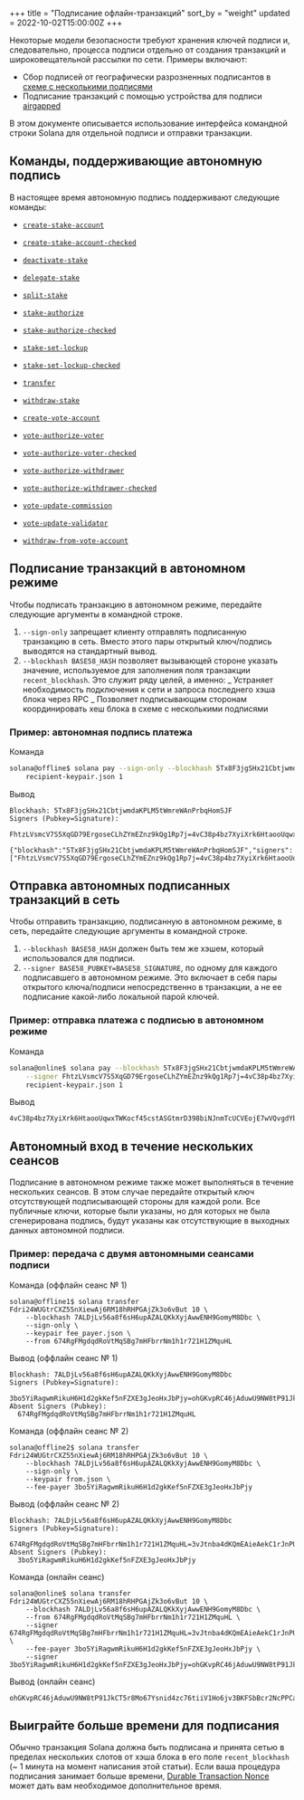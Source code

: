 +++
title = "Подписание офлайн-транзакций"
sort_by = "weight"
updated = 2022-10-02T15:00:00Z
+++

Некоторые модели безопасности требуют хранения ключей подписи и, следовательно, процесса подписи отдельно от создания транзакций и широковещательной рассылки по сети. Примеры включают:

- Сбор подписей от географически разрозненных подписантов в [схеме с несколькими подписями](https://spl.solana.com/token#multisig-usage)
- Подписание транзакций с помощью устройства для подписи [airgapped](<https://en.wikipedia.org/wiki/Air_gap_(networking)>)

В этом документе описывается использование интерфейса командной строки Solana для отдельной подписи и отправки транзакции.

## Команды, поддерживающие автономную подпись

В настоящее время автономную подпись поддерживают следующие команды:

- [`create-stake-account`](cli/usage.md#solana-create-stake-account)

- [`create-stake-account-checked`](cli/usage.md#solana-create-stake-account-checked)

- [`deactivate-stake`](cli/usage.md#solana-deactivate-stake)

- [`delegate-stake`](cli/usage.md#solana-delegate-stake)

- [`split-stake`](cli/usage.md#solana-split-stake)

- [`stake-authorize`](cli/usage.md#solana-stake-authorize)

- [`stake-authorize-checked`](cli/usage.md#solana-stake-authorize-checked)

- [`stake-set-lockup`](cli/usage.md#solana-stake-set-lockup)

- [`stake-set-lockup-checked`](cli/usage.md#solana-stake-set-lockup-checked)

- [`transfer`](cli/usage.md#solana-transfer)

- [`withdraw-stake`](cli/usage.md#solana-withdraw-stake)

- [`create-vote-account`](cli/usage.md#solana-create-vote-account)

- [`vote-authorize-voter`](cli/usage.md#solana-vote-authorize-voter)

- [`vote-authorize-voter-checked`](cli/usage.md#solana-vote-authorize-voter-checked)

- [`vote-authorize-withdrawer`](cli/usage.md#solana-vote-authorize-withdrawer)

- [`vote-authorize-withdrawer-checked`](cli/usage.md#solana-vote-authorize-withdrawer-checked)

- [`vote-update-commission`](cli/usage.md#solana-vote-update-commission)

- [`vote-update-validator`](cli/usage.md#solana-vote-update-validator)

- [`withdraw-from-vote-account`](cli/usage.md#solana-withdraw-from-vote-account)

## Подписание транзакций в автономном режиме

Чтобы подписать транзакцию в автономном режиме, передайте следующие аргументы в командной строке.

1. `--sign-only` запрещает клиенту отправлять подписанную транзакцию в сеть. Вместо этого пары открытый ключ/подпись выводятся на стандартный вывод.
2. `--blockhash BASE58_HASH` позволяет вызывающей стороне указать значение, используемое для заполнения поля транзакции `recent_blockhash`. Это служит ряду
   целей, а именно: _ Устраняет необходимость подключения к сети и запроса последнего хэша блока через RPC _ Позволяет подписывающим сторонам координировать хеш блока в схеме с несколькими подписями

### Пример: автономная подпись платежа

Команда

```bash
solana@offline$ solana pay --sign-only --blockhash 5Tx8F3jgSHx21CbtjwmdaKPLM5tWmreWAnPrbqHomSJF \
    recipient-keypair.json 1
```

Вывод

```
Blockhash: 5Tx8F3jgSHx21CbtjwmdaKPLM5tWmreWAnPrbqHomSJF
Signers (Pubkey=Signature):
  FhtzLVsmcV7S5XqGD79ErgoseCLhZYmEZnz9kQg1Rp7j=4vC38p4bz7XyiXrk6HtaooUqwxTWKocf45cstASGtmrD398biNJnmTcUCVEojE7wVQvgdYbjHJqRFZPpzfCQpmUN

{"blockhash":"5Tx8F3jgSHx21CbtjwmdaKPLM5tWmreWAnPrbqHomSJF","signers":["FhtzLVsmcV7S5XqGD79ErgoseCLhZYmEZnz9kQg1Rp7j=4vC38p4bz7XyiXrk6HtaooUqwxTWKocf45cstASGtmrD398biNJnmTcUCVEojE7wVQvgdYbjHJqRFZPpzfCQpmUN"]}'
```

## Отправка автономных подписанных транзакций в сеть

Чтобы отправить транзакцию, подписанную в автономном режиме, в сеть, передайте следующие аргументы в командной строке.

1. `--blockhash BASE58_HASH` должен быть тем же хэшем, который использовался для подписи.
2. `--signer BASE58_PUBKEY=BASE58_SIGNATURE`, по одному для каждого подписавшего в автономном режиме. Это включает в себя пары открытого ключа/подписи непосредственно в транзакции, а не ее подписание какой-либо локальной парой ключей.

### Пример: отправка платежа с подписью в автономном режиме

Команда

```bash
solana@online$ solana pay --blockhash 5Tx8F3jgSHx21CbtjwmdaKPLM5tWmreWAnPrbqHomSJF \
    --signer FhtzLVsmcV7S5XqGD79ErgoseCLhZYmEZnz9kQg1Rp7j=4vC38p4bz7XyiXrk6HtaooUqwxTWKocf45cstASGtmrD398biNJnmTcUCVEojE7wVQvgdYbjHJqRFZPpzfCQpmUN
    recipient-keypair.json 1
```

Вывод

```
4vC38p4bz7XyiXrk6HtaooUqwxTWKocf45cstASGtmrD398biNJnmTcUCVEojE7wVQvgdYbjHJqRFZPpzfCQpmUN
```

## Автономный вход в течение нескольких сеансов

Подписание в автономном режиме также может выполняться в течение нескольких сеансов. В этом случае передайте открытый ключ отсутствующей подписывающей стороны для каждой роли. Все публичные ключи, которые были указаны, но для которых не была сгенерирована подпись, будут указаны как отсутствующие в выходных данных автономной подписи.

### Пример: передача с двумя автономными сеансами подписи

Команда (оффлайн сеанс № 1)

```
solana@offline1$ solana transfer Fdri24WUGtrCXZ55nXiewAj6RM18hRHPGAjZk3o6vBut 10 \
    --blockhash 7ALDjLv56a8f6sH6upAZALQKkXyjAwwENH9GomyM8Dbc \
    --sign-only \
    --keypair fee_payer.json \
    --from 674RgFMgdqdRoVtMqSBg7mHFbrrNm1h1r721H1ZMquHL
```

Вывод (оффлайн сеанс № 1)

```
Blockhash: 7ALDjLv56a8f6sH6upAZALQKkXyjAwwENH9GomyM8Dbc
Signers (Pubkey=Signature):
  3bo5YiRagwmRikuH6H1d2gkKef5nFZXE3gJeoHxJbPjy=ohGKvpRC46jAduwU9NW8tP91JkCT5r8Mo67Ysnid4zc76tiiV1Ho6jv3BKFSbBcr2NcPPCarmfTLSkTHsJCtdYi
Absent Signers (Pubkey):
  674RgFMgdqdRoVtMqSBg7mHFbrrNm1h1r721H1ZMquHL
```

Команда (оффлайн сеанс № 2)

```
solana@offline2$ solana transfer Fdri24WUGtrCXZ55nXiewAj6RM18hRHPGAjZk3o6vBut 10 \
    --blockhash 7ALDjLv56a8f6sH6upAZALQKkXyjAwwENH9GomyM8Dbc \
    --sign-only \
    --keypair from.json \
    --fee-payer 3bo5YiRagwmRikuH6H1d2gkKef5nFZXE3gJeoHxJbPjy
```

Вывод (оффлайн сеанс № 2)

```
Blockhash: 7ALDjLv56a8f6sH6upAZALQKkXyjAwwENH9GomyM8Dbc
Signers (Pubkey=Signature):
  674RgFMgdqdRoVtMqSBg7mHFbrrNm1h1r721H1ZMquHL=3vJtnba4dKQmEAieAekC1rJnPUndBcpvqRPRMoPWqhLEMCty2SdUxt2yvC1wQW6wVUa5putZMt6kdwCaTv8gk7sQ
Absent Signers (Pubkey):
  3bo5YiRagwmRikuH6H1d2gkKef5nFZXE3gJeoHxJbPjy
```

Команда (онлайн сеанс)

```
solana@online$ solana transfer Fdri24WUGtrCXZ55nXiewAj6RM18hRHPGAjZk3o6vBut 10 \
    --blockhash 7ALDjLv56a8f6sH6upAZALQKkXyjAwwENH9GomyM8Dbc \
    --from 674RgFMgdqdRoVtMqSBg7mHFbrrNm1h1r721H1ZMquHL \
    --signer 674RgFMgdqdRoVtMqSBg7mHFbrrNm1h1r721H1ZMquHL=3vJtnba4dKQmEAieAekC1rJnPUndBcpvqRPRMoPWqhLEMCty2SdUxt2yvC1wQW6wVUa5putZMt6kdwCaTv8gk7sQ \
    --fee-payer 3bo5YiRagwmRikuH6H1d2gkKef5nFZXE3gJeoHxJbPjy \
    --signer 3bo5YiRagwmRikuH6H1d2gkKef5nFZXE3gJeoHxJbPjy=ohGKvpRC46jAduwU9NW8tP91JkCT5r8Mo67Ysnid4zc76tiiV1Ho6jv3BKFSbBcr2NcPPCarmfTLSkTHsJCtdYi
```

Вывод (онлайн сеанс)

```
ohGKvpRC46jAduwU9NW8tP91JkCT5r8Mo67Ysnid4zc76tiiV1Ho6jv3BKFSbBcr2NcPPCarmfTLSkTHsJCtdYi
```

## Выиграйте больше времени для подписания

Обычно транзакция Solana должна быть подписана и принята сетью в пределах нескольких слотов от хэша блока в его поле `recent_blockhash` (~ 1 минута на момент написания этой статьи). Если ваша процедура подписания занимает больше времени, [Durable Transaction Nonce](offline-signing/durable-nonce/) может дать вам необходимое дополнительное время.
